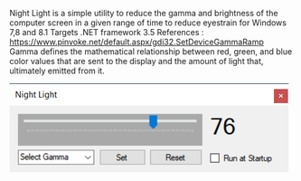 Night Light is a simple utility to reduce the gamma and brightness of the computer screen in a given range of time to reduce eyestrain for Windows 7,8 and 8.1
Targets .NET framework 3.5
References : https://www.pinvoke.net/default.aspx/gdi32.SetDeviceGammaRamp
Gamma defines the mathematical relationship between red, green, and blue color values that are sent to the display and the amount of light that, ultimately emitted from it.

![Alt text](/window.png?raw=true "Night Light") 